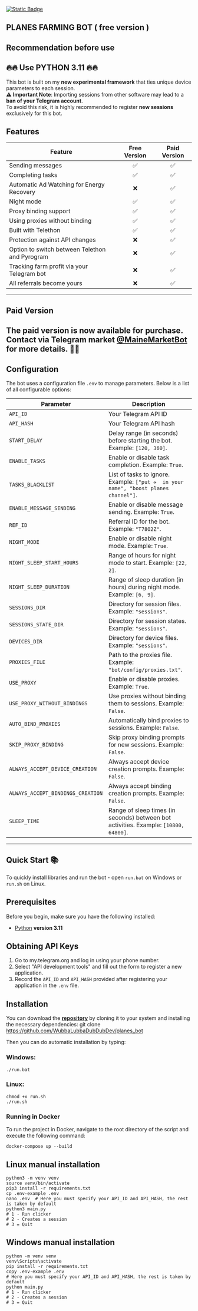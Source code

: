 [![Static Badge](https://img.shields.io/badge/Telegram-Bot%20Link-Link?style=for-the-badge&logo=Telegram&logoColor=white&logoSize=auto&color=blue)](https://t.me/plane_cryptobot/planes?startapp=ref_T78O2Z)

## PLANES FARMING BOT ( free version )

## Recommendation before use

## 🔥🔥 Use PYTHON 3.11 🔥🔥

This bot is built on my **new experimental framework** that ties unique device parameters to each session.  
⚠️ **Important Note**: Importing sessions from other software may lead to a **ban of your Telegram account**.  
To avoid this risk, it is highly recommended to register **new sessions** exclusively for this bot.  

## Features

| Feature                                        | Free Version | Paid Version |
|------------------------------------------------|:------------:|:------------:|
| Sending messages                               |      ✅       |      ✅       |
| Completing tasks                               |      ✅       |      ✅       |
| Automatic Ad Watching for Energy Recovery      |      ❌       |      ✅       |
| Night mode                                     |      ✅       |      ✅       |
| Proxy binding support                          |      ✅       |      ✅       |
| Using proxies without binding                  |      ✅       |      ✅       |
| Built with Telethon                            |      ✅       |      ✅       |
| Protection against API changes                 |      ❌       |      ✅       |
| Option to switch between Telethon and Pyrogram |      ❌       |      ✅       |
| Tracking farm profit via your Telegram bot     |      ❌       |      ✅       |
| All referrals become yours                     |      ❌       |      ✅       |


---

## Paid Version

The paid version is now available for purchase. Contact via Telegram market [**@MaineMarketBot**](https://t.me/MaineMarketBot?start=QZ4C0NIQ) for more details. 💎📲 
---

## Configuration

The bot uses a configuration file `.env` to manage parameters. Below is a list of all configurable options:

| Parameter                         | Description                                                                           |
|-----------------------------------|---------------------------------------------------------------------------------------|
| `API_ID`                          | Your Telegram API ID                                                                  |
| `API_HASH`                        | Your Telegram API hash                                                                |
| `START_DELAY`                     | Delay range (in seconds) before starting the bot. Example: `[120, 360]`.              |
| `ENABLE_TASKS`                    | Enable or disable task completion. Example: `True`.                                   |
| `TASKS_BLACKLIST`                 | List of tasks to ignore. Example: `["put ✈️  in your name", "boost planes channel"]`. |
| `ENABLE_MESSAGE_SENDING`          | Enable or disable message sending. Example: `True`.                                   |
| `REF_ID`                          | Referral ID for the bot. Example: `"T78O2Z"`.                                         |
| `NIGHT_MODE`                      | Enable or disable night mode. Example: `True`.                                        |
| `NIGHT_SLEEP_START_HOURS`         | Range of hours for night mode to start. Example: `[22, 2]`.                           |
| `NIGHT_SLEEP_DURATION`            | Range of sleep duration (in hours) during night mode. Example: `[6, 9]`.              |
| `SESSIONS_DIR`                    | Directory for session files. Example: `"sessions"`.                                   |
| `SESSIONS_STATE_DIR`              | Directory for session states. Example: `"sessions"`.                                  |
| `DEVICES_DIR`                     | Directory for device files. Example: `"sessions"`.                                    |
| `PROXIES_FILE`                    | Path to the proxies file. Example: `"bot/config/proxies.txt"`.                        |
| `USE_PROXY`                       | Enable or disable proxies. Example: `True`.                                           |
| `USE_PROXY_WITHOUT_BINDINGS`      | Use proxies without binding them to sessions. Example: `False`.                       |
| `AUTO_BIND_PROXIES`               | Automatically bind proxies to sessions. Example: `False`.                             |
| `SKIP_PROXY_BINDING`              | Skip proxy binding prompts for new sessions. Example: `False`.                        |
| `ALWAYS_ACCEPT_DEVICE_CREATION`   | Always accept device creation prompts. Example: `False`.                              |
| `ALWAYS_ACCEPT_BINDINGS_CREATION` | Always accept binding creation prompts. Example: `False`.                             |
| `SLEEP_TIME`                      | Range of sleep times (in seconds) between bot activities. Example: `[10800, 64800]`.  |

---

## Quick Start 📚

To quickly install libraries and run the bot - open `run.bat` on Windows or `run.sh` on Linux.

## Prerequisites
Before you begin, make sure you have the following installed:
- [Python](https://www.python.org/downloads/) **version 3.11**

## Obtaining API Keys
1. Go to my.telegram.org and log in using your phone number.
2. Select "API development tools" and fill out the form to register a new application.
3. Record the `API_ID` and `API_HASH` provided after registering your application in the `.env` file.

## Installation
You can download the [**repository**](https://github.com/WubbaLubbaDubDubDev/planes_bot) by cloning it to your system and installing the necessary dependencies:
git clone https://github.com/WubbaLubbaDubDubDev/planes_bot


Then you can do automatic installation by typing:

### Windows:
```shell
./run.bat
```

### Linux:
```shell
chmod +x run.sh
./run.sh
```

### Running in Docker

To run the project in Docker, navigate to the root directory of the script and execute the following command:
```shell
docker-compose up --build
```

## Linux manual installation
```shell
python3 -m venv venv
source venv/bin/activate
pip3 install -r requirements.txt
cp .env-example .env
nano .env  # Here you must specify your API_ID and API_HASH, the rest is taken by default
python3 main.py
# 1 - Run clicker
# 2 - Creates a session
# 3 = Quit
```

## Windows manual installation
```shell
python -m venv venv
venv\Scripts\activate
pip install -r requirements.txt
copy .env-example .env
# Here you must specify your API_ID and API_HASH, the rest is taken by default
python main.py
# 1 - Run clicker
# 2 - Creates a session
# 3 = Quit
```
